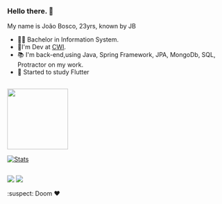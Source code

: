 ### Hello there. :eyes:

My name is João Bosco, 23yrs, known by JB

- :man_student: Bachelor in Information System.
- :office:I'm Dev at [CWI](https://cwi.com.br/).
- :books: I'm back-end,using Java, Spring Framework, JPA, MongoDb, SQL, Protractor on my work.
- 🧠 Started to study Flutter
##

<div>
  <img height="140em" src="https://github-readme-stats.vercel.app/api/top-langs/?username=joaobosconff&layout=compact&langs_count=7&theme=merko"/>
</div>

[![Stats](https://github-readme-stats.vercel.app/api?username=joaobosconff&count_private=true&show_icons=true&theme=dark)](https://github.com/anuraghazra/github-readme-stats)

##

<div>
  <a href="mailto:joaobosconff03@gmail.com" target="_blank"><img src="https://img.shields.io/badge/Gmail-D14836?style=for-the-badge&logo=gmail&logoColor=white" target="_blank"></a> 
   <a href="https://www.linkedin.com/in/joaobosconff/" target="_blank"><img src="https://img.shields.io/badge/-LinkedIn-%230077B5?style=for-the-badge&logo=linkedin&logoColor=white" target="_blank"></a> 
</div>
         
         

:suspect: Doom ❤
